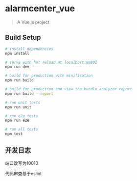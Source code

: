# alarmcenter_vue

> A Vue.js project

## Build Setup

``` bash
# install dependencies
npm install

# serve with hot reload at localhost:8080Ï
npm run dev

# build for production with minification
npm run build

# build for production and view the bundle analyzer report
npm run build --report

# run unit tests
npm run unit

# run e2e tests
npm run e2e

# run all tests
npm test
```

## 开发日志

端口改写为10010

代码审查基于eslint
